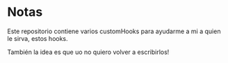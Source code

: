 # Notas 

Este repositorio contiene varios customHooks para ayudarme a mi a quien le sirva, estos hooks.

También la idea es que uo no quiero volver a escribirlos!